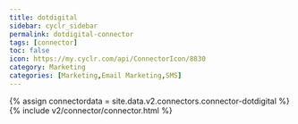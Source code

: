 ```yaml
---
title: dotdigital
sidebar: cyclr_sidebar
permalink: dotdigital-connector
tags: [connector]
toc: false
icon: https://my.cyclr.com/api/ConnectorIcon/8830
category: Marketing
categories: [Marketing,Email Marketing,SMS]
---
```

{% assign connectordata = site.data.v2.connectors.connector-dotdigital %}
{% include v2/connector/connector.html %}	